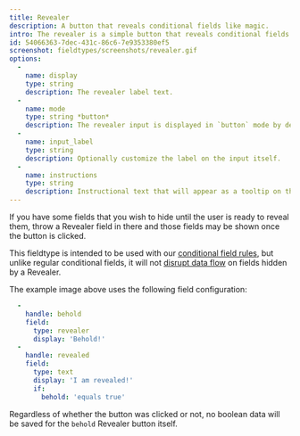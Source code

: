 ```yaml
---
title: Revealer
description: A button that reveals conditional fields like magic.
intro: The revealer is a simple button that reveals conditional fields without saving boolean button data.
id: 54066363-7dec-431c-86c6-7e9353380ef5
screenshot: fieldtypes/screenshots/revealer.gif
options:
  -
    name: display
    type: string
    description: The revealer label text.
  -
    name: mode
    type: string *button*
    description: The revealer input is displayed in `button` mode by default. Choose `toggle` mode if you wish to display a toggle input instead.
  -
    name: input_label
    type: string
    description: Optionally customize the label on the input itself.
  -
    name: instructions
    type: string
    description: Instructional text that will appear as a tooltip on the button.
---
```


If you have some fields that you wish to hide until the user is ready to reveal them, throw a Revealer field in there and those fields may be shown once the button is clicked.

This fieldtype is intended to be used with our [conditional field rules](/conditional-fields), but unlike regular conditional fields, it will not [disrupt data flow](/conditional-fields#data-flow) on fields hidden by a Revealer.

The example image above uses the following field configuration:

``` yaml
  -
    handle: behold
    field:
      type: revealer
      display: 'Behold!'
  -
    handle: revealed
    field:
      type: text
      display: 'I am revealed!'
      if:
        behold: 'equals true'
```

Regardless of whether the button was clicked or not, no boolean data will be saved for the `behold` Revealer button itself.
